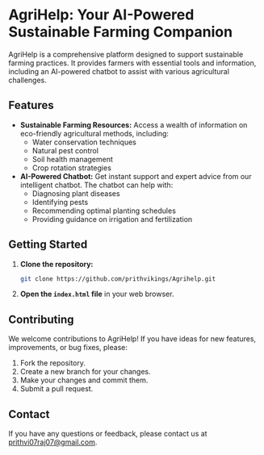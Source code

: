 # AgriHelp: Your AI-Powered Sustainable Farming Companion

AgriHelp is a comprehensive platform designed to support sustainable farming practices. It provides farmers with essential tools and information, including an AI-powered chatbot to assist with various agricultural challenges.

## Features

* **Sustainable Farming Resources:** Access a wealth of information on eco-friendly agricultural methods, including:
    * Water conservation techniques
    * Natural pest control
    * Soil health management
    * Crop rotation strategies
* **AI-Powered Chatbot:** Get instant support and expert advice from our intelligent chatbot. The chatbot can help with:
    * Diagnosing plant diseases
    * Identifying pests
    * Recommending optimal planting schedules
    * Providing guidance on irrigation and fertilization

## Getting Started

1.  **Clone the repository:**
    ```bash
    git clone https://github.com/prithvikings/Agrihelp.git
    ```
2.  **Open the `index.html` file** in your web browser.


## Contributing

We welcome contributions to AgriHelp! If you have ideas for new features, improvements, or bug fixes, please:

1.  Fork the repository.
2.  Create a new branch for your changes.
3.  Make your changes and commit them.
4.  Submit a pull request.

## Contact

If you have any questions or feedback, please contact us at prithvi07raj07@gmail.com.
